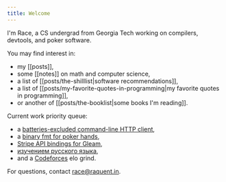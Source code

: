 ```yaml
---
title: Welcome
---
```


I'm Race, a CS undergrad from Georgia Tech working on compilers, devtools, and poker software.

You may find interest in:
  - my [[posts]],
  - some [[notes]] on math and computer science,
  - a list of [[posts/the-shilllist|software recommendations]],
  - a list of [[posts/my-favorite-quotes-in-programming|my favorite quotes in programming]],
  - or another of [[posts/the-booklist|some books I'm reading]].

Current work priority queue:
  - a [batteries-excluded command-line HTTP client](https://github.com/raquentin/raquest),
  - a [binary fmt for poker hands](https://github.com/gensengcom/heir),
  - [Stripe API bindings for Gleam](https://github.com/raquentin/gripe),
  - [изучением русского языка](https://www.linkedin.com/feed/update/urn:li:activity:7155095488885624832/),
  - and a [Codeforces](https://codeforces.com/profile/raquentin) elo grind.

For questions, contact race@raquent.in.
